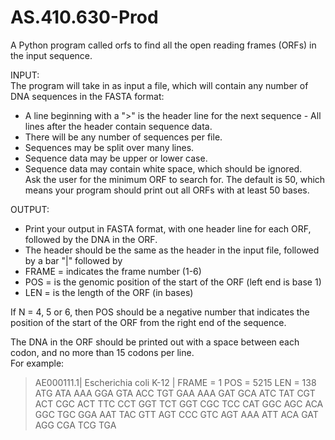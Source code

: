 # AS.410.630-Prod
A Python program called orfs to find all the open reading frames (ORFs) in the 
input sequence.  

INPUT:  
The program will take in as input a file, which will contain any number of DNA 
sequences in the FASTA format:  
- A line beginning with a ">" is the header line for the next sequence - All lines after the 
header contain sequence data.  
- There will be any number of sequences per file.  
- Sequences may be split over many lines.  
- Sequence data may be upper or lower case.  
- Sequence data may contain white space, which should be ignored.  
Ask the user for the minimum ORF to search for. The default is 50, which means your 
program should print out all ORFs with at least 50 bases.  

OUTPUT:   
- Print your output in FASTA format, with one header line for each ORF, followed by the 
DNA in the ORF. 
- The header should be the same as the header in the input file, 
followed by a bar "|" followed by  
- FRAME = indicates the frame number (1-6) 
- POS = is the genomic position of the start of the ORF (left end is base 1) 
- LEN = is the length of the ORF (in bases)  
 
If N = 4, 5 or 6, then POS should be a negative number that indicates the 
position of the start of the ORF from the right end of the sequence.  
 
The DNA in the ORF should be printed out with a space between each codon, and no 
more than 15 codons per line.  
For example:  
> AE000111.1| Escherichia coli K-12 | FRAME = 1 POS = 5215 LEN = 138  
ATG ATA AAA GGA GTA ACC TGT GAA AAA GAT GCA ATC TAT CGT ACT 
CGC ACT TTC CCT GGT TCT GGT CGC TCC CAT GGC AGC ACA GGC TGC 
GGA AAT TAC GTT AGT CCC GTC AGT AAA ATT ACA GAT AGG CGA TCG TGA 
